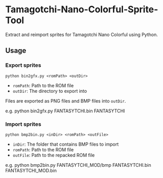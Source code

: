# Tamagotchi-Nano-Colorful-Sprite-Tool

Extract and reimport sprites for Tamagotchi Nano Colorful using Python.

## Usage

### Export sprites
```
python bin2gfx.py <romPath> <outDir>
```
- `romPath`: Path to the ROM file
- `outDir`: The directory to export into

Files are exported as PNG files and BMP files into `outDir`.

e.g. python bin2gfx.py FANTASYTCHI.bin FANTASYTCHI

### Import sprites
```
python bmp2bin.py <inDir> <romPath> <outFile>
```
- `inDir`: The folder that contains BMP files to import
- `romPath`: Path to the ROM file
- `outFile`: Path to the repacked ROM file

e.g. python bmp2bin.py FANTASYTCHI_MOD/bmp FANTASYTCHI.bin FANTASYTCHI_MOD.bin
